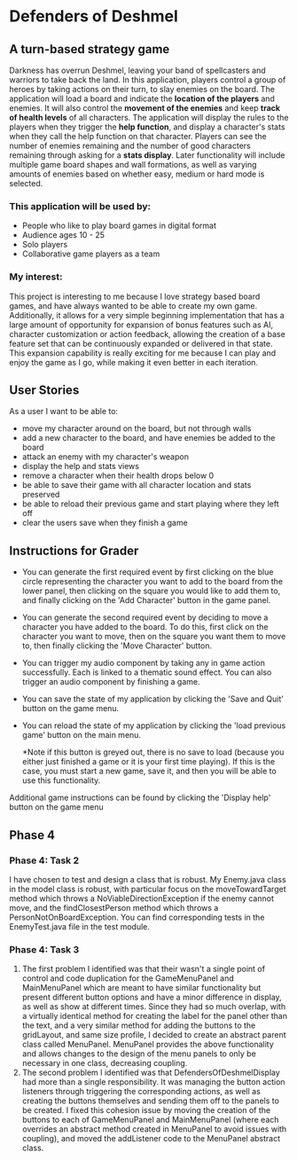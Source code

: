 # Defenders of Deshmel

## A turn-based strategy game

Darkness has overrun Deshmel, leaving your band of spellcasters and warriors to take back the land. 
In this application, players control a group of heroes by taking actions on their turn, to slay enemies
on the board. The application will load a board and indicate the **location of the players** and enemies.
It will also control the **movement of the enemies** and keep **track of health levels** of all characters.
The application will display the rules to the players when they trigger the **help function**, and display a character's
stats when they call the help function on that character. Players can see the number of enemies remaining and the
number of good characters remaining through asking for a **stats display**. Later functionality will include multiple 
game board shapes and wall formations, as well as varying amounts of enemies based on whether easy, medium or hard mode 
is selected.

### This application will be used by:
- People who like to play board games in digital format
- Audience ages 10 - 25
- Solo players
- Collaborative game players as a team

### My interest:
This project is interesting to me because I love strategy based board games, and have always wanted to be able to create
my own game. Additionally, it allows for a very simple beginning implementation that has a large amount of opportunity 
for expansion of bonus features such as AI, character customization or action feedback, allowing the creation of a
base feature set that can be continuously expanded or delivered in that state. This expansion capability is really 
exciting for me because I can play and enjoy the game as I go, while making it even better in each iteration.

## User Stories

As a user I want to be able to:
- move my character around on the board, but not through walls
- add a new character to the board, and have enemies be added to the board
- attack an enemy with my character's weapon
- display the help and stats views
- remove a character when their health drops below 0
- be able to save their game with all character location and stats preserved
- be able to reload their previous game and start playing where they left off
- clear the users save when they finish a game

## Instructions for Grader

- You can generate the first required event by first clicking on the blue circle representing the character you want to 
  add to the board from the lower panel, then clicking on the square you would like to add them to, and finally clicking 
  on the 'Add Character' button in the game panel.
- You can generate the second required event by deciding to move a character you have added to the board. To do this, 
  first click on the character you want to move, then on the square you want them to move to, then finally clicking
  the 'Move Character' button.
- You can trigger my audio component by taking any in game action successfully. Each is linked to a thematic sound 
  effect. You can also trigger an audio component by finishing a game.
- You can save the state of my application by clicking the 'Save and Quit' button on the game menu.
- You can reload the state of my application by clicking the 'load previous game' button on the main menu.
    
    *Note if this button is greyed out, there is no save to load (because you either just finished a game or it is your
    first time playing). If this is the case, you must start a new game, save it, and then you will be able to use this
     functionality.
     
Additional game instructions can be found by clicking the 'Display help' button on the game menu

## Phase 4

### Phase 4: Task 2

I have chosen to test and design a class that is robust. My Enemy.java class in the model class is robust, with 
particular focus on the moveTowardTarget method which throws a NoViableDirectionException if the enemy cannot move, 
and the findClosestPerson method which throws a PersonNotOnBoardException. You can find corresponding tests in the 
EnemyTest.java file in the test module.

### Phase 4: Task 3

1. The first problem I identified was that their wasn't a single point of control and code duplication for the 
GameMenuPanel and MainMenuPanel which are meant to have similar functionality but present different button options and
have a minor difference in display, as well as show at different times. Since they had so much overlap, with a virtually
identical method for creating the label for the panel other than the text, and a very similar method for adding the
buttons to the gridLayout, and same size profile, I decided to create an abstract parent class called MenuPanel. 
MenuPanel provides the above functionality and allows changes to the design of the menu panels to only be necessary in 
one class, decreasing coupling.
2. The second problem I identified was that DefendersOfDeshmelDisplay had more than a single responsibility. It was
managing the button action listeners through triggering the corresponding actions, as well as creating the buttons
themselves and sending them off to the panels to be created. I fixed this cohesion issue by moving the creation of the 
buttons to each of GameMenuPanel and MainMenuPanel (where each overrides an abstract method created in MenuPanel to 
avoid issues with coupling), and moved the addListener code to the MenuPanel abstract class.

